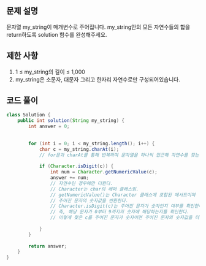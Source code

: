 ## 문제 설명
문자열 my_string이 매개변수로 주어집니다. my_string안의 모든 자연수들의 합을 return하도록 solution 함수를 완성해주세요.

## 제한 사항
1. 1 ≤ my_string의 길이 ≤ 1,000
2. my_string은 소문자, 대문자 그리고 한자리 자연수로만 구성되어있습니다.

## 코드 풀이
```java
class Solution {
    public int solution(String my_string) {
        int answer = 0;
        
        
        for (int i = 0; i < my_string.length(); i++) {
            char c = my_string.charAt(i);
            // for문과 charAt를 통해 반복하며 문자열을 하나씩 접근해 자연수를 찾는다.
            
            if (Character.isDigit(c)) {
                int num = Character.getNumericValue(c);
                answer += num;
                // 자연수인 경우에만 더한다.
                // Character는 char의 레퍼 클래스임.
                // getNumericValue()는 Character 클래스에 포함된 메서드이며
                // 주어진 문자의 숫자값을 반환한다.
                // Character.isDigit(c)는 주어진 문자가 숫자인지 여부를 확인한다.
                // 즉, 해당 문자가 0부터 9까지의 숫자에 해당하는지를 확인한다.
                // 이렇게 찾은 c를 주어진 문자가 숫자이면 주어진 문자의 숫자값을 더한다.
                
            }
        }
        
        return answer;
    }
}
```